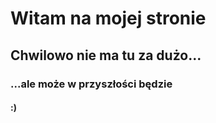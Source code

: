 # Witam na mojej stronie


## Chwilowo nie ma tu za dużo...
### ...ale może w przyszłości będzie
#### :)
